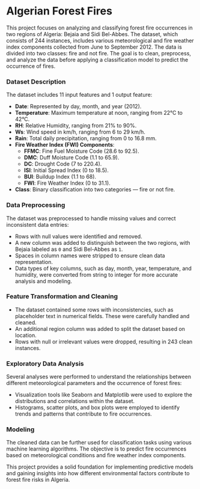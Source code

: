 # Algerian Forest Fires 
This project focuses on analyzing and classifying forest fire occurrences in two regions of Algeria: Bejaia and Sidi Bel-Abbes. The dataset, which consists of 244 instances, includes various meteorological and fire weather index components collected from June to September 2012. The data is divided into two classes: fire and not fire. The goal is to clean, preprocess, and analyze the data before applying a classification model to predict the occurrence of fires.

### Dataset Description
The dataset includes 11 input features and 1 output feature:
- **Date**: Represented by day, month, and year (2012).
- **Temperature**: Maximum temperature at noon, ranging from 22°C to 42°C.
- **RH**: Relative Humidity, ranging from 21% to 90%.
- **Ws**: Wind speed in km/h, ranging from 6 to 29 km/h.
- **Rain**: Total daily precipitation, ranging from 0 to 16.8 mm.
- **Fire Weather Index (FWI) Components**:
  - **FFMC**: Fine Fuel Moisture Code (28.6 to 92.5).
  - **DMC**: Duff Moisture Code (1.1 to 65.9).
  - **DC**: Drought Code (7 to 220.4).
  - **ISI**: Initial Spread Index (0 to 18.5).
  - **BUI**: Buildup Index (1.1 to 68).
  - **FWI**: Fire Weather Index (0 to 31.1).
- **Class**: Binary classification into two categories — fire or not fire.

### Data Preprocessing
The dataset was preprocessed to handle missing values and correct inconsistent data entries:
- Rows with null values were identified and removed.
- A new column was added to distinguish between the two regions, with Bejaia labeled as `0` and Sidi Bel-Abbes as `1`.
- Spaces in column names were stripped to ensure clean data representation.
- Data types of key columns, such as day, month, year, temperature, and humidity, were converted from string to integer for more accurate analysis and modeling.

### Feature Transformation and Cleaning
- The dataset contained some rows with inconsistencies, such as placeholder text in numerical fields. These were carefully handled and cleaned.
- An additional region column was added to split the dataset based on location.
- Rows with null or irrelevant values were dropped, resulting in 243 clean instances.
  
### Exploratory Data Analysis
Several analyses were performed to understand the relationships between different meteorological parameters and the occurrence of forest fires:
- Visualization tools like Seaborn and Matplotlib were used to explore the distributions and correlations within the dataset.
- Histograms, scatter plots, and box plots were employed to identify trends and patterns that contribute to fire occurrences.

### Modeling
The cleaned data can be further used for classification tasks using various machine learning algorithms. The objective is to predict fire occurrences based on meteorological conditions and fire weather index components.

This project provides a solid foundation for implementing predictive models and gaining insights into how different environmental factors contribute to forest fire risks in Algeria.
